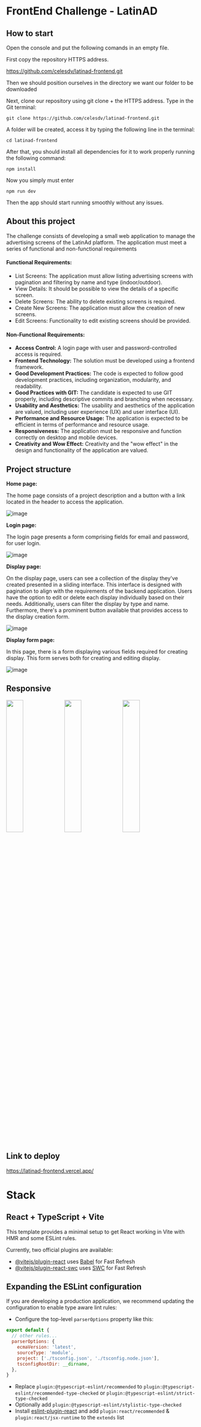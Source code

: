 # FrontEnd Challenge - LatinAD

## How to start

Open the console and put the following comands in an empty file.

First copy the repository HTTPS address.

https://github.com/celesdv/latinad-frontend.git

Then we should position ourselves in the directory we want our folder to be downloaded

Next, clone our repository using git clone + the HTTPS address. Type in the Git terminal:
~~~
git clone https://github.com/celesdv/latinad-frontend.git
~~~
A folder will be created, access it by typing the following line in the terminal:
~~~
cd latinad-frontend
~~~
After that, you should install all dependencies for it to work properly running the following command:
~~~
npm install
~~~
Now you simply must enter
~~~
npm run dev
~~~
Then the app should start running smoothly without any issues.


## About this project

The challenge consists of developing a small web application to manage the advertising screens of the LatinAd platform. The application must meet a series of functional and non-functional requirements

#### Functional Requirements:

- List Screens: The application must allow listing advertising screens with pagination and filtering by name and type (indoor/outdoor).
- View Details: It should be possible to view the details of a specific screen.
- Delete Screens: The ability to delete existing screens is required.
- Create New Screens: The application must allow the creation of new screens.
- Edit Screens: Functionality to edit existing screens should be provided.

#### Non-Functional Requirements:

- **Access Control:** A login page with user and password-controlled access is required.
- **Frontend Technology:** The solution must be developed using a frontend framework.
- **Good Development Practices:** The code is expected to follow good development practices, including organization, modularity, and readability.
- **Good Practices with GIT:** The candidate is expected to use GIT properly, including descriptive commits and branching when necessary.
- **Usability and Aesthetics:** The usability and aesthetics of the application are valued, including user experience (UX) and user interface (UI).
- **Performance and Resource Usage:** The application is expected to be efficient in terms of performance and resource usage.
- **Responsiveness:** The application must be responsive and function correctly on desktop and mobile devices.
- **Creativity and Wow Effect:** Creativity and the "wow effect" in the design and functionality of the application are valued.

## Project structure

**Home page:**

The home page consists of a project description and a button with a link located in the header to access the application.


![image](https://github.com/celesdv/latinad-frontend/assets/66212987/138c996b-43e2-4dc7-898a-ed17a63cf676)




**Login page:**

The login page presents a form comprising fields for email and password, for user login.

![image](https://github.com/celesdv/latinad-frontend/assets/66212987/467f2d66-b636-46da-9675-e91253b5b3b6) 



**Display page:**

On the display page, users can see a collection of the display they've created presented in a sliding interface. This interface is designed with pagination to align with the requirements of the backend application. Users have the option to edit or delete each display individually based on their needs. Additionally, users can filter the display by type and name. Furthermore, there's a prominent button available that provides access to the display creation form.

![image](https://github.com/celesdv/latinad-frontend/assets/66212987/b6fc92da-cfd9-4faf-921a-afe4417a2c02) 



**Display form page:**

In this page, there is a form displaying various fields required for creating display. This form serves both for creating and editing display.

![image](https://github.com/celesdv/latinad-frontend/assets/66212987/986c36cb-c204-4cf9-b751-828fac42c219) 

## Responsive

<img src="https://github.com/celesdv/latinad-frontend/assets/66212987/52e0829a-243a-4c86-98f0-d56ee2a57295" width="30%"/>
<img src="https://github.com/celesdv/latinad-frontend/assets/66212987/419851e5-02b5-4233-8905-d570dc55e2ae" width="30%"/>
<img src="https://github.com/celesdv/latinad-frontend/assets/66212987/81a53721-af04-4881-a971-0dc5f21184c1" width="30%"/>


## Link to deploy

https://latinad-frontend.vercel.app/

# Stack

## React + TypeScript + Vite

This template provides a minimal setup to get React working in Vite with HMR and some ESLint rules.

Currently, two official plugins are available:

- [@vitejs/plugin-react](https://github.com/vitejs/vite-plugin-react/blob/main/packages/plugin-react/README.md) uses [Babel](https://babeljs.io/) for Fast Refresh
- [@vitejs/plugin-react-swc](https://github.com/vitejs/vite-plugin-react-swc) uses [SWC](https://swc.rs/) for Fast Refresh

## Expanding the ESLint configuration

If you are developing a production application, we recommend updating the configuration to enable type aware lint rules:

- Configure the top-level `parserOptions` property like this:

```js
export default {
  // other rules...
  parserOptions: {
    ecmaVersion: 'latest',
    sourceType: 'module',
    project: ['./tsconfig.json', './tsconfig.node.json'],
    tsconfigRootDir: __dirname,
  },
}
```

- Replace `plugin:@typescript-eslint/recommended` to `plugin:@typescript-eslint/recommended-type-checked` or `plugin:@typescript-eslint/strict-type-checked`
- Optionally add `plugin:@typescript-eslint/stylistic-type-checked`
- Install [eslint-plugin-react](https://github.com/jsx-eslint/eslint-plugin-react) and add `plugin:react/recommended` & `plugin:react/jsx-runtime` to the `extends` list
